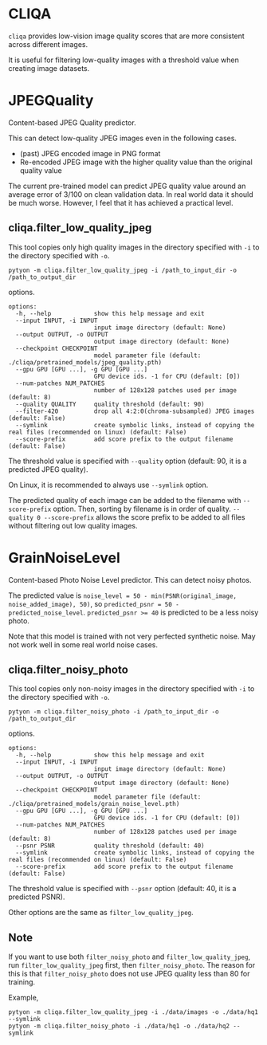 # CLIQA

`cliqa` provides low-vision image quality scores that are more consistent across different images.

It is useful for filtering low-quality images with a threshold value when creating image datasets.

# JPEGQuality

Content-based JPEG Quality predictor.

This can detect low-quality JPEG images even in the following cases.

- (past) JPEG encoded image in PNG format
- Re-encoded JPEG image with the higher quality value than the original quality value 

The current pre-trained model can predict JPEG quality value around an average error of 3/100 on clean validation data.
In real world data it should be much worse. However, I feel that it has achieved a practical level.

## cliqa.filter_low_quality_jpeg

This tool copies only high quality images in the directory specified with `-i` to the directory specified with `-o`.
```
pytyon -m cliqa.filter_low_quality_jpeg -i /path_to_input_dir -o /path_to_output_dir
```

options.
```
options:
  -h, --help            show this help message and exit
  --input INPUT, -i INPUT
                        input image directory (default: None)
  --output OUTPUT, -o OUTPUT
                        output image directory (default: None)
  --checkpoint CHECKPOINT
                        model parameter file (default: ./cliqa/pretrained_models/jpeg_quality.pth)
  --gpu GPU [GPU ...], -g GPU [GPU ...]
                        GPU device ids. -1 for CPU (default: [0])
  --num-patches NUM_PATCHES
                        number of 128x128 patches used per image (default: 8)
  --quality QUALITY     quality threshold (default: 90)
  --filter-420          drop all 4:2:0(chroma-subsampled) JPEG images (default: False)
  --symlink             create symbolic links, instead of copying the real files (recommended on linux) (default: False)
  --score-prefix        add score prefix to the output filename (default: False)
```

The threshold value is specified with `--quality` option (default: 90, it is a predicted JPEG quality).

On Linux, it is recommended to always use `--symlink` option.

The predicted quality of each image can be added to the filename with `--score-prefix` option. Then, sorting by filename is in order of quality.
`--quality 0 --score-prefix` allows the score prefix to be added to all files without filtering out low quality images.

# GrainNoiseLevel

Content-based Photo Noise Level predictor. This can detect noisy photos.

The predicted value is `noise_level = 50 - min(PSNR(original_image, noise_added_image), 50)`, so `predicted_psnr = 50 - predicted_noise_level`.
`predicted_psnr >= 40` is predicted to be a less noisy photo.

Note that this model is trained with not very perfected synthetic noise. May not work well in some real world noise cases.

## cliqa.filter_noisy_photo

This tool copies only non-noisy images in the directory specified with `-i` to the directory specified with `-o`.
```
pytyon -m cliqa.filter_noisy_photo -i /path_to_input_dir -o /path_to_output_dir
```

options.
```
options:
  -h, --help            show this help message and exit
  --input INPUT, -i INPUT
                        input image directory (default: None)
  --output OUTPUT, -o OUTPUT
                        output image directory (default: None)
  --checkpoint CHECKPOINT
                        model parameter file (default: ./cliqa/pretrained_models/grain_noise_level.pth)
  --gpu GPU [GPU ...], -g GPU [GPU ...]
                        GPU device ids. -1 for CPU (default: [0])
  --num-patches NUM_PATCHES
                        number of 128x128 patches used per image (default: 8)
  --psnr PSNR           quality threshold (default: 40)
  --symlink             create symbolic links, instead of copying the real files (recommended on linux) (default: False)
  --score-prefix        add score prefix to the output filename (default: False)
```

The threshold value is specified with `--psnr` option (default: 40, it is a predicted PSNR).

Other options are the same as `filter_low_quality_jpeg`.

## Note

If you want to use both `filter_noisy_photo` and `filter_low_quality_jpeg`, run `filter_low_quality_jpeg` first, then `filter_noisy_photo`.
The reason for this is that `filter_noisy_photo` does not use JPEG quality less than 80 for training.

Example,
```
pytyon -m cliqa.filter_low_quality_jpeg -i ./data/images -o ./data/hq1 --symlink
pytyon -m cliqa.filter_noisy_photo -i ./data/hq1 -o ./data/hq2 --symlink
```
